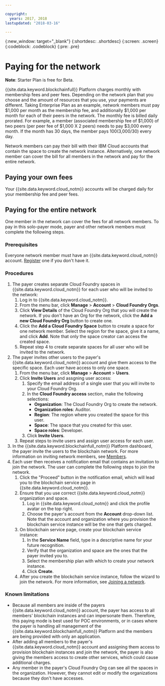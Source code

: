 ```yaml
---

copyright:
  years: 2017, 2018
lastupdated: "2018-03-16"

---
```


{:new_window: target="_blank"}
{:shortdesc: .shortdesc}
{:screen: .screen}
{:codeblock: .codeblock}
{:pre: .pre}

# Paying for the network

**Note**: Starter Plan is free for Beta.

{{site.data.keyword.blockchainfull}} Platform charges monthly with membership fees and peer fees. Depending on the network plan that you choose and the amount of resources that you use, your payments are different.  Taking Enterprise Plan as an example, network members must pay $1,000 per month as the membership fee, and additionally $1,000 per month for each of their peers in the network. The monthly fee is billed daily prorated. For example, a member (associated membership fee of $1,000) of two peers (per peer fee of $1,000 X 2 peers) needs to pay $3,000 every month. If the month has 30 days, the member pays $100 ($3,000/30) every day.

Network members can pay their bill with their IBM Cloud accounts that contain the space to create the network instance. Alternatively, one network member can cover the bill for all members in the network and pay for the entire network.


## Paying your own fees
Your {{site.data.keyword.cloud_notm}} accounts will be charged daily for your membership fee and peer fees.


## Paying for the entire network
One member in the network can cover the fees for all network members.  To pay in this solo-payer mode, payer and other network members must complete the following steps.

### Prerequisites
Everyone network member must have an {{site.data.keyword.cloud_notm}} account. [Register](https://console.bluemix.net/registration/) one if you don't have it.

### Procedures
1. The payer creates separate Cloud Foundry spaces in {{site.data.keyword.cloud_notm}} for each user who will be invited to the network:
   1. Log in to {{site.data.keyword.cloud_notm}}.
   2. From the menu bar, click **Manage** > **Account** > **Cloud Foundry Orgs**.
   3. Click **View Details** of the Cloud Foundry Org that you will create the network.  If you don't have an Org for the network, click the **Add a new Cloud Foundry Org** button to create one.
   4. Click the **Add a Cloud Foundry Space** button to create a space for one network member.  Select the region for the space, give it a name, and click **Add**.  Note that only the space creator can access the created space.
   5. Repeat step 4 to create separate spaces for all user who will be invited to the network.
2. The payer invites other users to the payer's {{site.data.keyword.cloud_notm}} account and give them access to the specific space.  Each user have access to only one space.
   1. From the menu bar, click **Manage** > **Account** > **Users**.  
   2. Click **Invite Users** and assgning user access:
      1. Specify the email address of a single user that you will invite to your Cloud Foundry Org.
      2. In the **Cloud Foundry access** section, make the following selections:
         - **Organization**: The Cloud Foundry Org to create the network.
         - **Organization roles**: Auditor.
         - **Region**: The region where you created the space for this user.
         - **Space**: The space that you created for this user.
         - **Space roles**: Developer.
      3. Click **Invite Users**.
   3. Repeat steps to invite users and assign user access for each user.
3. In the {{site.data.keyword.blockchainfull_notm}} Platform dashboard, the payer invite the users to the blockchain network. For more information on inviting network members, see [Members](https://console.bluemix.net/docs/services/blockchain/v10_dashboard.html#members).
4. Each user then receives a notification email that contains an invitation to join the network.  The user can complete the following steps to join the network.
   1. Click the "Proceed" button in the notification email, which will lead you to the blockchain service page in {{site.data.keyword.cloud_notm}}.
   2. Ensure that you use correct {{site.data.keyword.cloud_notm}} organization and space.
      1. Log in {{site.data.keyword.cloud_notm}} and click the profile avatar on the top right.
      2. Choose the payer's account from the **Account** drop-down list.  Note that the account and organization where you provision the blockchain service instance will be the one that gets charged.  
   4. On blockchain service page, create your blockchain service instance:
      1. In the **Service Name** field, type in a descriptive name for your future recognition.
      2. Verify that the organization and space are the ones that the payer invited you to.
      3. Select the membership plan with which to create your network instance.
      4. Click **Create**.
   5. After you create the blockchain service instance, follow the wizard to join the network.  For more information, see [Joining a network](https://console.bluemix.net/docs/services/blockchain/get_start.html#joining-a-network).

### Known limitations
- Because all members are inside of the payers {{site.data.keyword.cloud_notm}} account, the payer has access to all members' blockchain instances and can impersonate them.  Therefore, this paying mode is best used for POC environments, or in cases where the payer is handling all management of the {{site.data.keyword.blockchainfull_notm}} Platform and the members are being provided with only an application.  
- After adding all members to the payer's {{site.data.keyword.cloud_notm}} account and assigning them access to provision blockchain instances and join the network, the payer is also giving the members access to create other services, which could cause additional charges.  
- Any member in the payer's Cloud Foundry Org can see all the spaces in the organization.  However, they cannot edit or modify the organizations because they don't have accesses.
